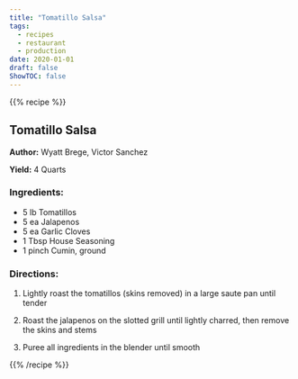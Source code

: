 ```yaml
---
title: "Tomatillo Salsa"
tags:
  - recipes
  - restaurant
  - production
date: 2020-01-01 
draft: false
ShowTOC: false
---
```


{{% recipe %}}

## Tomatillo Salsa

**Author:** Wyatt Brege, Victor Sanchez

**Yield:** 4 Quarts

### Ingredients:

- 5 lb Tomatillos
- 5 ea Jalapenos
- 5 ea Garlic Cloves
- 1 Tbsp House Seasoning
- 1 pinch Cumin, ground

### Directions:

1.  Lightly roast the tomatillos (skins removed) in a large saute pan
    until tender

2.  Roast the jalapenos on the slotted grill until lightly charred, then
    remove the skins and stems

3.  Puree all ingredients in the blender until smooth



{{% /recipe %}}
